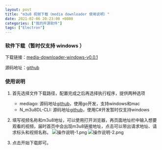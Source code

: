 ```yaml
---
layout: post
title: "m3u8 视频下载（media downloader 使用说明）"
date: 2021-02-06 20:23:00 +0800
categories: ["我的开源软件"]
tags: ["Electron"]
---
```


### 软件下载（暂时仅支持 windows ）

下载链接：[media-downloader-windows-v0.0.1](http://static.ziying.site/media-downloader-1.0.0%20Setup.exe)

源码地址：[github](https://github.com/caorushizi/media-downloader)

### 使用说明

1. 首先选择文件下载路径，配置完成之后再选择执行程序，提供两种选项

    - mediago: 源码地址[github](https://github.com/caorushizi/mediago)，使用go开发，支持windows和mac
    - N_m3u8DL-CLI: 源码地址[github](https://github.com/nilaoda/N_m3u8DL-CLI)，使用C#开发暂时仅支持windows
2. 填写视频名称和m3u8地址，可以使用打开浏览器，再页面地址栏中输入想要观看的视频，届时首页中会出现m3u8链接地址，点击可以带出请求地址、请求标头和视频名称。
   ![操作说明-1.png](http://static.ziying.site/博客图片/20210213011623.png)
   ![操作说明-2.png](http://static.ziying.site/博客图片/20210213011700.png)
3. 点击开始下载即可。

